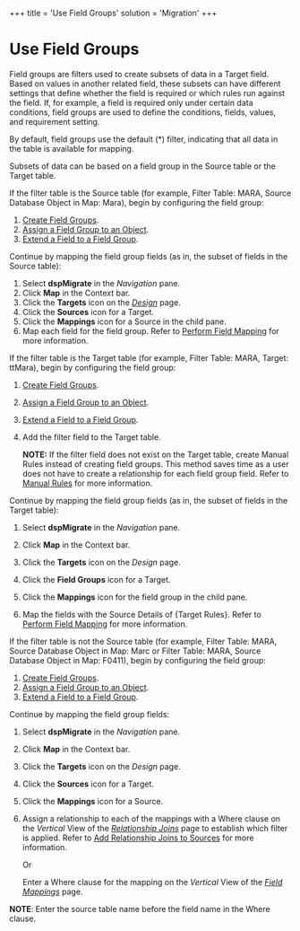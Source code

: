 +++
title = 'Use Field Groups'
solution = 'Migration'
+++

# Use Field Groups

Field groups are filters used to create subsets of data in a Target
field. Based on values in another related field, these subsets can have
different settings that define whether the field is required or which
rules run against the field. If, for example, a field is required only
under certain data conditions, field groups are used to define the
conditions, fields, values, and requirement setting.

By default, field groups use the default (\*) filter, indicating that
all data in the table is available for mapping.

Subsets of data can be based on a field group in the Source table or the
Target table.

If the filter table is the Source table (for example, Filter Table:
MARA, Source Database Object in Map: Mara), begin by configuring the
field group:

1.  [Create Field Groups](Create_Field_Groups.htm).
2.  [Assign a Field Group to an
    Object](Assign_a_Field_Group_to_an_Object.htm).
3.  [Extend a Field to a Field
    Group](Extend_a_Field_to_a_Field_Group.htm).

Continue by mapping the field group fields (as in, the subset of fields
in the Source table):

1.  Select <span style="font-weight: bold;">dspMigrate</span> in the
    <span style="font-style: italic;">Navigation</span> pane.
2.  Click <span style="font-weight: bold;">Map</span> in the Context
    bar.
3.  Click the <span style="font-weight: bold;">Targets</span> icon on
    the *[Design](../Page_Desc/Design.htm)* page.
4.  Click the <span style="font-weight: bold;">Sources</span> icon for a
    Target.
5.  Click the <span style="font-weight: bold;">Mappings</span> icon for
    a Source in the child pane.
6.  Map each field for the field group. Refer to [Perform Field
    Mapping](../../Map/Use_Cases/Perform_Field_Mapping.htm) for more
    information.

If the filter table is the Target table (for example, Filter Table:
MARA, Target: ttMara), begin by configuring the field group:

1.  [Create Field Groups](Create_Field_Groups.htm).

2.  [Assign a Field Group to an
    Object](Assign_a_Field_Group_to_an_Object.htm).

3.  [Extend a Field to a Field
    Group](Extend_a_Field_to_a_Field_Group.htm).

4.  Add the filter field to the Target table.
    
    **NOTE:** If the filter field does not exist on the Target table,
    create Manual Rules instead of creating field groups. This method
    saves time as a user does not have to create a relationship for each
    field group field. Refer to [Manual
    Rules](../../Map/Use_Cases/Manual_Rule.htm) for more information.

Continue by mapping the field group fields (as in, the subset of fields
in the Target table):

1.  Select <span style="font-weight: bold;">dspMigrate</span> in the
    <span style="font-style: italic;">Navigation</span> pane.

2.  Click <span style="font-weight: bold;">Map</span> in the Context
    bar.

3.  Click the <span style="font-weight: bold;">Targets</span> icon on
    the *Design* page.

4.  Click the <span style="font-weight: bold;">Field Groups</span> icon
    for a Target.

5.  Click the <span style="font-weight: bold;">Mappings</span> icon for
    the field group in the child pane.

6.  Map the fields with the Source Details of {Target Rules}. Refer to
    [Perform Field
    Mapping](../../Map/Use_Cases/Perform_Field_Mapping.htm) for more
    information.

If the filter table is not the Source table (for example, Filter Table:
MARA, Source Database Object in Map: Marc or Filter Table: MARA, Source
Database Object in Map: F0411), begin by configuring the field group:

1.  [Create Field Groups](Create_Field_Groups.htm).
2.  [Assign a Field Group to an
    Object](Assign_a_Field_Group_to_an_Object.htm).
3.  [Extend a Field to a Field
    Group](Extend_a_Field_to_a_Field_Group.htm).

Continue by mapping the field group fields:

1.  Select <span style="font-weight: bold;">dspMigrate</span> in the
    <span style="font-style: italic;">Navigation</span> pane.

2.  Click <span style="font-weight: bold;">Map</span> in the Context
    bar.

3.  Click the <span style="font-weight: bold;">Targets</span> icon on
    the *Design* page.

4.  Click the <span style="font-weight: bold;">Sources</span> icon for a
    Target.

5.  Click the <span style="font-weight: bold;">Mappings</span> icon for
    a Source.

6.  Assign a relationship to each of the mappings with a Where clause on
    the <span style="font-style: italic;">Vertical</span> View of the
    <span style="font-style: italic;">[Relationship
    Joins](../../Map/Page_Desc/Relationship_Joins_H.htm)</span> page to
    establish which filter is applied. Refer to [Add Relationship Joins
    to
    Sources](../../Map/Use_Cases/Add_Relationship_Joins_to_Source.htm)
    for more information.
    
    Or
    
    Enter a Where clause for the mapping on the
    <span style="font-style: italic;">Vertical</span> View of the
    <span style="font-style: italic;">[Field
    Mappings](../../Map/Page_Desc/Field_Mappings_H.htm)</span> page.

<span style="font-weight: bold;">NOTE</span>: Enter the source table
name before the field name in the Where clause.
